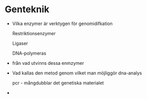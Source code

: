 # Genteknik

- Vilka enzymer är verktygen för genomidifkation

    Restriktionsenzymer

    Ligaser

    DNA-polymeras

- från vad utvinns dessa enmzymer
- Vad kallas den metod genom vilket man möjliggör dna-analys

    pcr - mångdubblar det genetiska materialet

-